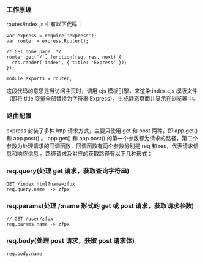 ### 工作原理
routes/index.js 中有以下代码：
```
var express = require('express');
var router = express.Router();

/* GET home page. */
router.get('/', function(req, res, next) {
  res.render('index', { title: 'Express' });
});

module.exports = router;
```
这段代码的意思是当访问主页时，调用 ejs 模板引擎，来渲染 index.ejs 模版文件（即将 title 变量全部替换为字符串 Express），生成静态页面并显示在浏览器中。

### 路由配置
express 封装了多种 http 请求方式，主要只使用 get 和 post 两种，即 app.get() 和 app.post() 。 app.get() 和 app.post() 的第一个参数都为请求的路径，第二个参数为处理请求的回调函数，回调函数有两个参数分别是 req 和 res，代表请求信息和响应信息 。路径请求及对应的获取路径有以下几种形式：

### req.query(处理 get 请求，获取查询字符串)
```
GET /index.html?name=zfpx
req.query.name  -> zfpx
```
### req.params(处理 /:name 形式的 get 或 post 请求，获取请求参数)
```
// GET /user/zfpx 
req.params.name -> zfpx
```

### req.body(处理 post 请求，获取 post 请求体)
```
req.body.name  
```
